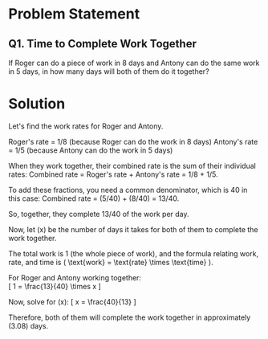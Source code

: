 # Problem Statement

## Q1. Time to Complete Work Together

If Roger can do a piece of work in 8 days and Antony can do the same work in 5 days, in how many days will both of them do it together?

# Solution

Let's find the work rates for Roger and Antony.

Roger's rate = 1/8 (because Roger can do the work in 8 days)
Antony's rate = 1/5 (because Antony can do the work in 5 days)

When they work together, their combined rate is the sum of their individual rates:
Combined rate = Roger's rate + Antony's rate = 1/8 + 1/5.

To add these fractions, you need a common denominator, which is 40 in this case:
Combined rate = (5/40) + (8/40) = 13/40.

So, together, they complete 13/40 of the work per day.

Now, let \(x\) be the number of days it takes for both of them to complete the work together.

The total work is 1 (the whole piece of work), and the formula relating work, rate, and time is \( \text{work} = \text{rate} \times \text{time} \).

For Roger and Antony working together:  
\[ 1 = \frac{13}{40} \times x \]

Now, solve for \(x\):
\[ x = \frac{40}{13} \]

Therefore, both of them will complete the work together in approximately \(3.08\) days.

